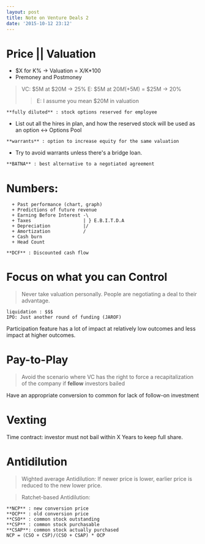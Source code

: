 ```yaml
---
layout: post
title: Note on Venture Deals 2
date: '2015-10-12 23:12'
---
```


# Price || Valuation

+ $X for K% -> Valuation = X/K*100
+ Premoney and Postmoney
> VC: $5M at $20M -> 25%
> E: $5M at $20M (+$5M) = $25M -> 20%
>> E: I assume you mean $20M in valuation

```
**fully diluted** : stock options reserved for employee
```
+ List out all the hires in plan, and how the reserved stock will be used as an option <-> Options Pool

```
**warrants** : option to increase equity for the same valuation
```

+ Try to avoid warrants unless there's a bridge loan.

```
**BATNA** : best alternative to a negotiated agreement
```

# Numbers:
```  
  + Past performance (chart, graph)
  + Predictions of future revenue
  + Earning Before Interest -\
  + Taxes                   | } E.B.I.T.D.A
  + Depreciation            |/  
  + Amortization            /
  + Cash burn
  + Head Count

**DCF** : Discounted cash flow
```

# Focus on what you can Control

> Never take valuation personally. People are negotiating a deal to their advantage.

```
liquidation : $$$
IPO: Just another round of funding (JAROF)
```
Participation feature has a lot of impact at relatively low outcomes and less impact at higher outcomes.

# Pay-to-Play

> Avoid the scenario where VC has the right to force a recapitalization of the company if **fellow** investors bailed

Have an appropriate conversion to common for lack of follow-on investment

# Vexting

Time contract: investor must not bail within X Years to keep full share.

# Antidilution

> Wighted average Antidilution: If newer price is lower, earlier price is reduced to the new lower price.

> Ratchet-based Antidilution:

```
**NCP** : new conversion price
**OCP** : old conversion price
**CSO** : common stock outstanding
**CSP** : common stock purchasable
**CSAP**: common stock actually purchased
NCP = (CSO + CSP)/(CSO + CSAP) * OCP
```
